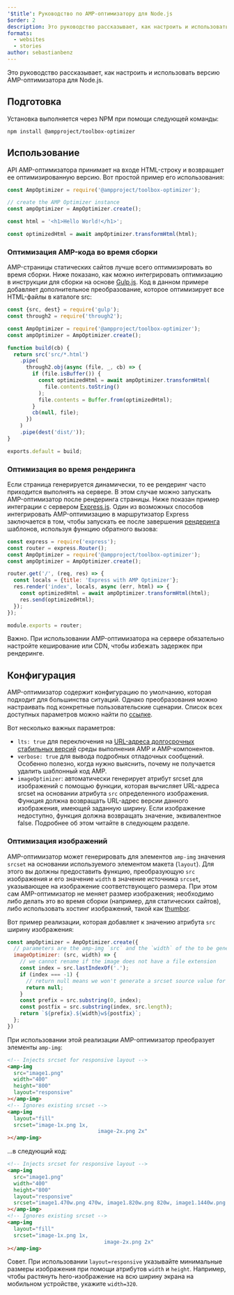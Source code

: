 ```yaml
---
'$title': Руководство по AMP-оптимизатору для Node.js
$order: 2
description: Это руководство рассказывает, как настроить и использовать версию AMP-оптимизатора для Node.js.
formats:
  - websites
  - stories
author: sebastianbenz
---
```


Это руководство рассказывает, как настроить и использовать версию AMP-оптимизатора для Node.js.

## Подготовка

Установка выполняется через NPM при помощи следующей команды:

```shell
npm install @ampproject/toolbox-optimizer
```

## Использование

API AMP-оптимизатора принимает на входе HTML-строку и возвращает ее оптимизированную версию. Вот простой пример его использования:

```js
const AmpOptimizer = require('@ampproject/toolbox-optimizer');

// create the AMP Optimizer instance
const ampOptimizer = AmpOptimizer.create();

const html = '<h1>Hello World!</h1>';

const optimizedHtml = await ampOptimizer.transformHtml(html);
```

### Оптимизация AMP-кода во время сборки

AMP-страницы статических сайтов лучше всего оптимизировать во время сборки. Ниже показано, как можно интегрировать оптимизацию в инструкции для сборки на основе [Gulp.js](https://gulpjs.com/). Код в данном примере добавляет дополнительное преобразование, которое оптимизирует все HTML-файлы в каталоге src:

```js
const {src, dest} = require('gulp');
const through2 = require('through2');

const AmpOptimizer = require('@ampproject/toolbox-optimizer');
const ampOptimizer = AmpOptimizer.create();

function build(cb) {
  return src('src/*.html')
    .pipe(
      through2.obj(async (file, _, cb) => {
        if (file.isBuffer()) {
          const optimizedHtml = await ampOptimizer.transformHtml(
            file.contents.toString()
          );
          file.contents = Buffer.from(optimizedHtml);
        }
        cb(null, file);
      })
    )
    .pipe(dest('dist/'));
}

exports.default = build;
```

### Оптимизация во время рендеринга

Если страница генерируется динамически, то ее рендеринг часто приходится выполнять на сервере. В этом случае можно запускать AMP-оптимизатор после рендеринга страницы. Ниже показан пример интеграции с сервером [Express.js](https://expressjs.com/). Один из возможных способов интегрировать AMP-оптимизацию в маршрутизатор Express заключается в том, чтобы запускать ее после завершения [рендеринга](https://expressjs.com/en/api.html#app.render) шаблонов, используя функцию обратного вызова:

```js
const express = require('express');
const router = express.Router();
const AmpOptimizer = require('@ampproject/toolbox-optimizer');
const ampOptimizer = AmpOptimizer.create();

router.get('/', (req, res) => {
  const locals = {title: 'Express with AMP Optimizer'};
  res.render('index', locals, async (err, html) => {
    const optimizedHtml = await ampOptimizer.transformHtml(html);
    res.send(optimizedHtml);
  });
});

module.exports = router;
```

Важно. При использовании AMP-оптимизатора на сервере обязательно настройте кеширование или CDN, чтобы избежать задержек при рендеринге.

## Конфигурация

AMP-оптимизатор содержит конфигурацию по умолчанию, которая подходит для большинства ситуаций. Однако преобразования можно настраивать под конкретные пользовательские сценарии. Список всех доступных параметров можно найти по [ссылке](https://github.com/ampproject/amp-toolbox/tree/main/packages/optimizer#options).

Вот несколько важных параметров:

- `lts: true` для переключения на [URL-адреса долгосрочных стабильных версий](https://github.com/ampproject/amphtml/blob/main/docs/lts-release.md) среды выполнения AMP и AMP-компонентов.
- `verbose: true` для вывода подробных отладочных сообщений. Особенно полезно, когда нужно выяснить, почему не получается удалить шаблонный код AMP.
- `imageOptimizer`: автоматически генерирует атрибут srcset для изображений с помощью функции, которая вычисляет URL-адреса srcset на основании атрибута `src` определенного изображения. Функция должна возвращать URL-адрес версии данного изображения, имеющей заданную ширину. Если изображение недоступно, функция должна возвращать значение, эквивалентное false. Подробнее об этом читайте в следующем разделе.

### Оптимизация изображений

AMP-оптимизатор может генерировать для элементов `amp-img` значения `srcset` на основании используемого элементом макета (`layout`). Для этого вы должны предоставить функцию, преобразующую `src` изображения и его значение `width` в значение источника `srcset`, указывающее на изображение соответствующего размера. При этом сам AMP-оптимизатор не меняет размер изображения; необходимо либо делать это во время сборки (например, для статических сайтов), либо использовать хостинг изображений, такой как [thumbor](https://github.com/thumbor/thumbor).

Вот пример реализации, которая добавляет к значению атрибута `src` ширину изображения:

```js
const ampOptimizer = AmpOptimizer.create({
  // parameters are the amp-img `src` and the `width` of the to be generated srcset source value
  imageOptimizer: (src, width) => {
    // we cannot rename if the image does not have a file extension
    const index = src.lastIndexOf('.');
    if (index === -1) {
      // return null means we won't generate a srcset source value for this width
      return null;
    }
    const prefix = src.substring(0, index);
    const postfix = src.substring(index, src.length);
    return `${prefix}.${width}w${postfix}`;
  };
})
```

При использовании этой реализации AMP-оптимизатор преобразует элементы `amp-img`:

```html
<!-- Injects srcset for responsive layout -->
<amp-img
  src="image1.png"
  width="400"
  height="800"
  layout="responsive"
></amp-img>
<!-- Ignores existing srcset -->
<amp-img
  layout="fill"
  srcset="image-1x.png 1x,
                             image-2x.png 2x"
></amp-img>
```

...в следующий код:

```html
<!-- Injects srcset for responsive layout -->
<amp-img
  src="image1.png"
  width="400"
  height="800"
  layout="responsive"
  srcset="image1.470w.png 470w, image1.820w.png 820w, image1.1440w.png 1440w"
></amp-img>
<!-- Ignores existing srcset -->
<amp-img
  layout="fill"
  srcset="image-1x.png 1x,
                               image-2x.png 2x"
></amp-img>
```

Совет. При использовании `layout=responsive` указывайте минимальные размеры изображения при помощи атрибутов `width` и `height`. Например, чтобы растянуть hero-изображение на всю ширину экрана на мобильном устройстве, укажите `width=320`.
